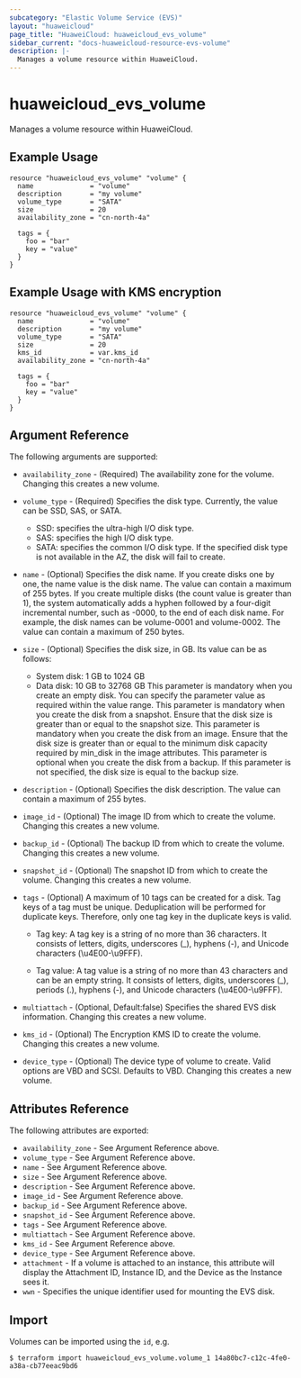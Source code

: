 ```yaml
---
subcategory: "Elastic Volume Service (EVS)"
layout: "huaweicloud"
page_title: "HuaweiCloud: huaweicloud_evs_volume"
sidebar_current: "docs-huaweicloud-resource-evs-volume"
description: |-
  Manages a volume resource within HuaweiCloud.
---
```


# huaweicloud\_evs\_volume

Manages a volume resource within HuaweiCloud.

## Example Usage

```hcl
resource "huaweicloud_evs_volume" "volume" {
  name              = "volume"
  description       = "my volume"
  volume_type       = "SATA"
  size              = 20
  availability_zone = "cn-north-4a"

  tags = {
    foo = "bar"
    key = "value"
  }
}
```

## Example Usage with KMS encryption

```hcl
resource "huaweicloud_evs_volume" "volume" {
  name              = "volume"
  description       = "my volume"
  volume_type       = "SATA"
  size              = 20
  kms_id            = var.kms_id
  availability_zone = "cn-north-4a"

  tags = {
    foo = "bar"
    key = "value"
  }
}
```

## Argument Reference

The following arguments are supported:

* `availability_zone` - (Required) The availability zone for the volume.
    Changing this creates a new volume.

* `volume_type` - (Required) Specifies the disk type.
    Currently, the value can be SSD, SAS, or SATA.
    - SSD: specifies the ultra-high I/O disk type.
    - SAS: specifies the high I/O disk type.
    - SATA: specifies the common I/O disk type.
    If the specified disk type is not available in the AZ, the disk will fail to create.

* `name` - (Optional) Specifies the disk name.
    If you create disks one by one, the name value is the disk name. The value can contain a maximum of 255 bytes.
    If you create multiple disks (the count value is greater than 1), the system automatically adds a hyphen followed 
    by a four-digit incremental number, such as -0000, to the end of each disk name. For example, 
    the disk names can be volume-0001 and volume-0002. The value can contain a maximum of 250 bytes.

* `size` - (Optional) Specifies the disk size, in GB. Its value can be as follows:
    - System disk: 1 GB to 1024 GB
    - Data disk: 10 GB to 32768 GB
    This parameter is mandatory when you create an empty disk. You can specify the parameter value as required within the value range.
    This parameter is mandatory when you create the disk from a snapshot. Ensure that the disk size is greater than or equal to the snapshot size.
    This parameter is mandatory when you create the disk from an image. Ensure that the disk size is greater than or equal to 
    the minimum disk capacity required by min_disk in the image attributes.
    This parameter is optional when you create the disk from a backup. If this parameter is not specified, the disk size is equal to the backup size.

* `description` - (Optional) Specifies the disk description. The value can contain a maximum of 255 bytes.

* `image_id` - (Optional) The image ID from which to create the volume.
    Changing this creates a new volume.

* `backup_id` - (Optional) The backup ID from which to create the volume.
    Changing this creates a new volume.

* `snapshot_id` - (Optional) The snapshot ID from which to create the volume.
    Changing this creates a new volume.

* `tags` - (Optional) A maximum of 10 tags can be created for a disk.
    Tag keys of a tag must be unique. Deduplication will be performed for duplicate keys. 
    Therefore, only one tag key in the duplicate keys is valid.

    - Tag key: A tag key is a string of no more than 36 characters.
    It consists of letters, digits, underscores (_), hyphens (-), and Unicode characters (\u4E00-\u9FFF).

    - Tag value: A tag value is a string of no more than 43 characters and can be an empty string.
    It consists of letters, digits, underscores (_), periods (.), hyphens (-), and Unicode characters (\u4E00-\u9FFF).
	
* `multiattach` - (Optional, Default:false) Specifies the shared EVS disk information.
    Changing this creates a new volume.

* `kms_id` - (Optional) The Encryption KMS ID to create the volume.
    Changing this creates a new volume.

* `device_type` - (Optional) The device type of volume to create. Valid options are VBD and SCSI.
	Defaults to VBD. Changing this creates a new volume.

## Attributes Reference

The following attributes are exported:

* `availability_zone` - See Argument Reference above.
* `volume_type` - See Argument Reference above.
* `name` - See Argument Reference above.
* `size` - See Argument Reference above.
* `description` - See Argument Reference above.
* `image_id` - See Argument Reference above.
* `backup_id` - See Argument Reference above.
* `snapshot_id` - See Argument Reference above.
* `tags` - See Argument Reference above.
* `multiattach` - See Argument Reference above.
* `kms_id` - See Argument Reference above.
* `device_type` - See Argument Reference above.
* `attachment` - If a volume is attached to an instance, this attribute will
    display the Attachment ID, Instance ID, and the Device as the Instance
    sees it.
* `wwn` - Specifies the unique identifier used for mounting the EVS disk.

## Import

Volumes can be imported using the `id`, e.g.

```
$ terraform import huaweicloud_evs_volume.volume_1 14a80bc7-c12c-4fe0-a38a-cb77eeac9bd6
```
